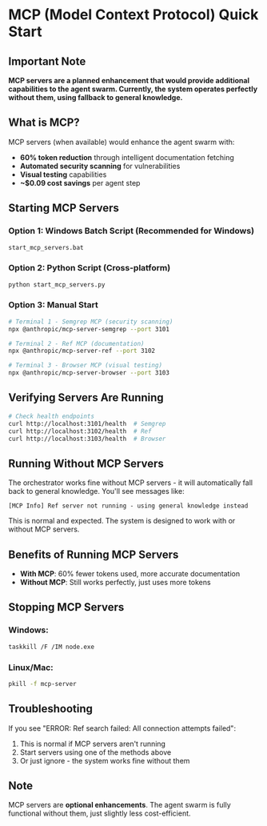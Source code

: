 # MCP (Model Context Protocol) Quick Start

## Important Note
**MCP servers are a planned enhancement that would provide additional capabilities to the agent swarm. Currently, the system operates perfectly without them, using fallback to general knowledge.**

## What is MCP?
MCP servers (when available) would enhance the agent swarm with:
- **60% token reduction** through intelligent documentation fetching
- **Automated security scanning** for vulnerabilities
- **Visual testing** capabilities
- **~$0.09 cost savings** per agent step

## Starting MCP Servers

### Option 1: Windows Batch Script (Recommended for Windows)
```bash
start_mcp_servers.bat
```

### Option 2: Python Script (Cross-platform)
```bash
python start_mcp_servers.py
```

### Option 3: Manual Start
```bash
# Terminal 1 - Semgrep MCP (security scanning)
npx @anthropic/mcp-server-semgrep --port 3101

# Terminal 2 - Ref MCP (documentation)
npx @anthropic/mcp-server-ref --port 3102

# Terminal 3 - Browser MCP (visual testing)
npx @anthropic/mcp-server-browser --port 3103
```

## Verifying Servers Are Running
```bash
# Check health endpoints
curl http://localhost:3101/health  # Semgrep
curl http://localhost:3102/health  # Ref
curl http://localhost:3103/health  # Browser
```

## Running Without MCP Servers
The orchestrator works fine without MCP servers - it will automatically fall back to general knowledge. You'll see messages like:
```
[MCP Info] Ref server not running - using general knowledge instead
```

This is normal and expected. The system is designed to work with or without MCP servers.

## Benefits of Running MCP Servers
- **With MCP**: 60% fewer tokens used, more accurate documentation
- **Without MCP**: Still works perfectly, just uses more tokens

## Stopping MCP Servers
### Windows:
```bash
taskkill /F /IM node.exe
```

### Linux/Mac:
```bash
pkill -f mcp-server
```

## Troubleshooting
If you see "ERROR: Ref search failed: All connection attempts failed":
1. This is normal if MCP servers aren't running
2. Start servers using one of the methods above
3. Or just ignore - the system works fine without them

## Note
MCP servers are **optional enhancements**. The agent swarm is fully functional without them, just slightly less cost-efficient.